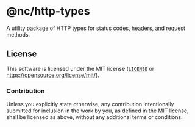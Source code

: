 # @nc/http-types

A utility package of HTTP types for status codes, headers, and request methods.

## License

This software is licensed under the MIT license ([`LICENSE`](./LICENSE) or
<https://opensource.org/license/mit/>).

### Contribution

Unless you explicitly state otherwise, any contribution intentionally submitted
for inclusion in the work by you, as defined in the MIT license, shall be
licensed as above, without any additional terms or conditions.
